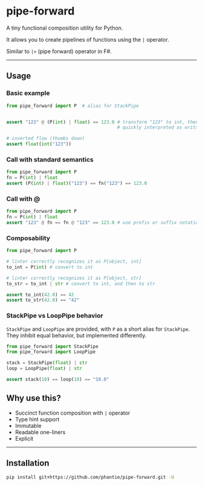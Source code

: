 # pipe-forward

A tiny functional composition utility for Python.

It allows you to create pipelines of functions using the `|` operator.

Similar to `|>` (pipe forward) operator in F#.

---

## Usage

### Basic example

```python
from pipe_forward import P  # alias for StackPipe


assert "123" @ (P(int) | float) == 123.0 # transform "123" to int, then to float
                                         # quickly interpreted as written - direct flow

# inverted flow (thumbs down)
assert float(int("123"))
```

### Call with standard semantics

```python
from pipe_forward import P
fn = P(int) | float
assert (P(int) | float)("123") == fn("123") == 123.0
```

### Call with @

```python
from pipe_forward import P
fn = P(int) | float
assert "123" @ fn == fn @ "123" == 123.0 # use prefix or suffix notation
```

### Composability

```python
from pipe_forward import P

# linter correctly recognizes it as P[object, int]
to_int = P(int) # convert to int

# linter correctly recognizes it as P[object, str]
to_str = to_int | str # convert to int, and then to str

assert to_int(42.0) == 42
assert to_str(42.0) == "42"
```

### StackPipe vs LoopPipe behavior

`StackPipe` and `LoopPipe` are provided, with `P` as a short alias for `StackPipe`. They inhibit equal behavior, but implemented differently.

```python
from pipe_forward import StackPipe
from pipe_forward import LoopPipe

stack = StackPipe(float) | str
loop = LoopPipe(float) | str

assert stack(10) == loop(10) == "10.0"
```

## Why use this?

- Succinct function composition with `|` operator
- Type hint support
- Immutable
- Readable one-liners
- Explicit

---

## Installation

```bash
pip install git+https://github.com/phantie/pipe-forward.git -U
```
